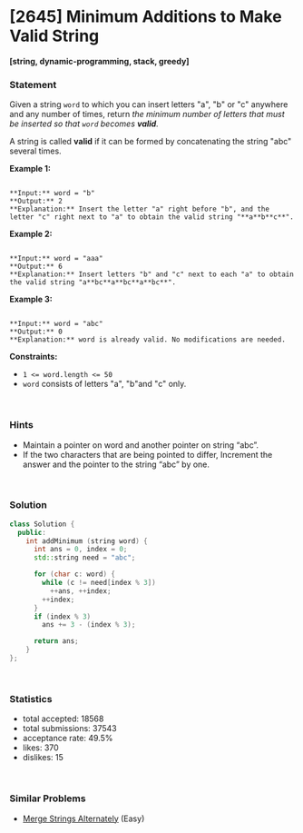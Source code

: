 # [2645] Minimum Additions to Make Valid String

**[string, dynamic-programming, stack, greedy]**

### Statement

Given a string `word` to which you can insert letters "a", "b" or "c" anywhere and any number of times, return *the minimum number of letters that must be inserted so that `word` becomes **valid**.*

A string is called **valid** if it can be formed by concatenating the string "abc" several times.


**Example 1:**

```

**Input:** word = "b"
**Output:** 2
**Explanation:** Insert the letter "a" right before "b", and the letter "c" right next to "a" to obtain the valid string "**a**b**c**".

```

**Example 2:**

```

**Input:** word = "aaa"
**Output:** 6
**Explanation:** Insert letters "b" and "c" next to each "a" to obtain the valid string "a**bc**a**bc**a**bc**".

```

**Example 3:**

```

**Input:** word = "abc"
**Output:** 0
**Explanation:** word is already valid. No modifications are needed. 

```

**Constraints:**
* `1 <= word.length <= 50`
* `word` consists of letters "a", "b"and "c" only.


<br />

### Hints

- Maintain a pointer on word and another pointer on string “abc”.
- If the two characters that are being pointed to differ, Increment the answer and the pointer to the string “abc” by one.

<br />

### Solution

```cpp
class Solution {
  public:
    int addMinimum (string word) {
      int ans = 0, index = 0;
      std::string need = "abc";

      for (char c: word) {
        while (c != need[index % 3])
          ++ans, ++index;
        ++index;
      }
      if (index % 3)
        ans += 3 - (index % 3);

      return ans;
    }
};
```

<br />

### Statistics

- total accepted: 18568
- total submissions: 37543
- acceptance rate: 49.5%
- likes: 370
- dislikes: 15

<br />

### Similar Problems

- [Merge Strings Alternately](https://leetcode.com/problems/merge-strings-alternately) (Easy)
